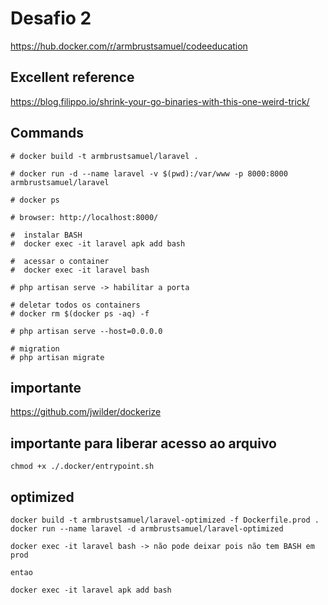 # Desafio 2

https://hub.docker.com/r/armbrustsamuel/codeeducation

## Excellent reference
https://blog.filippo.io/shrink-your-go-binaries-with-this-one-weird-trick/

## Commands

```
# docker build -t armbrustsamuel/laravel .

# docker run -d --name laravel -v $(pwd):/var/www -p 8000:8000 armbrustsamuel/laravel

# docker ps

# browser: http://localhost:8000/

#  instalar BASH
#  docker exec -it laravel apk add bash

#  acessar o container
#  docker exec -it laravel bash

# php artisan serve -> habilitar a porta

# deletar todos os containers
# docker rm $(docker ps -aq) -f 

# php artisan serve --host=0.0.0.0

# migration
# php artisan migrate
```

## importante
https://github.com/jwilder/dockerize

## importante para liberar acesso ao arquivo
```
chmod +x ./.docker/entrypoint.sh
```


## optimized
```
docker build -t armbrustsamuel/laravel-optimized -f Dockerfile.prod .
docker run --name laravel -d armbrustsamuel/laravel-optimized 

docker exec -it laravel bash -> não pode deixar pois não tem BASH em prod

entao

docker exec -it laravel apk add bash
```
